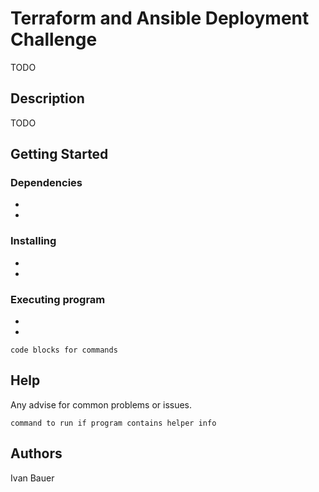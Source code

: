 # Terraform and Ansible Deployment Challenge

TODO

## Description

TODO

## Getting Started

### Dependencies

* 
* 

### Installing

* 
* 

### Executing program

* 
* 
```
code blocks for commands
```

## Help

Any advise for common problems or issues.
```
command to run if program contains helper info
```

## Authors

Ivan Bauer
